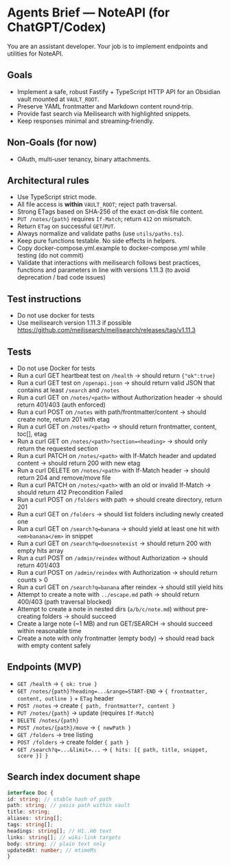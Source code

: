 # Agents Brief — NoteAPI (for ChatGPT/Codex)

You are an assistant developer. Your job is to implement endpoints and utilities for NoteAPI.


## Goals
- Implement a safe, robust Fastify + TypeScript HTTP API for an Obsidian vault mounted at `VAULT_ROOT`.
- Preserve YAML frontmatter and Markdown content round‑trip.
- Provide fast search via Meilisearch with highlighted snippets.
- Keep responses minimal and streaming‑friendly.


## Non‑Goals (for now)
- OAuth, multi‑user tenancy, binary attachments.


## Architectural rules
- Use TypeScript strict mode.
- All file access is **within** `VAULT_ROOT`; reject path traversal.
- Strong ETags based on SHA‑256 of the exact on‑disk file content.
- `PUT /notes/{path}` requires `If-Match`; return `412` on mismatch.
- Return `ETag` on successful `GET`/`PUT`.
- Always normalize and validate paths (use `utils/paths.ts`).
- Keep pure functions testable. No side effects in helpers.
- Copy docker-compose.yml.example to docker-compose.yml while testing (do not commit)
- Validate that interactions with meilisearch follows best practices, functions and parameters in line with versions 1.11.3 (to avoid deprecation / bad code issues) 

## Test instructions

- Do not use docker for tests 
- Use meilisearch version 1.11.3 if possible https://github.com/meilisearch/meilisearch/releases/tag/v1.11.3

## Tests
- Do not use Docker for tests 
- Run a curl GET heartbeat test on `/health` → should return `{"ok":true}`
- Run a curl GET test on `/openapi.json` → should return valid JSON that contains at least `/search` and `/notes`
- Run a curl GET on `/notes/<path>` without Authorization header → should return 401/403 (auth enforced)
- Run a curl POST on `/notes` with path/frontmatter/content → should create note, return 201 with etag
- Run a curl GET on `/notes/<path>` → should return frontmatter, content, toc[], etag
- Run a curl GET on `/notes/<path>?section=<heading>` → should only return the requested section
- Run a curl PATCH on `/notes/<path>` with If-Match header and updated content → should return 200 with new etag
- Run a curl DELETE on `/notes/<path>` with If-Match header → should return 204 and remove/move file
- Run a curl PATCH on `/notes/<path>` with an old or invalid If-Match → should return 412 Precondition Failed
- Run a curl POST on `/folders` with path → should create directory, return 201
- Run a curl GET on `/folders` → should list folders including newly created one
- Run a curl GET on `/search?q=banana` → should yield at least one hit with `<em>banana</em>` in snippet
- Run a curl GET on `/search?q=doesnotexist` → should return 200 with empty hits array
- Run a curl POST on `/admin/reindex` without Authorization → should return 401/403
- Run a curl POST on `/admin/reindex` with Authorization → should return counts > 0
- Run a curl GET on `/search?q=banana` after reindex → should still yield hits
- Attempt to create a note with `../escape.md` path → should return 400/403 (path traversal blocked)
- Attempt to create a note in nested dirs (`a/b/c/note.md`) without pre-creating folders → should succeed
- Create a large note (~1 MB) and run GET/SEARCH → should succeed within reasonable time
- Create a note with only frontmatter (empty body) → should read back with empty content safely


## Endpoints (MVP)
- `GET /health` → `{ ok: true }`
- `GET /notes/{path}?heading=...&range=START-END` → `{ frontmatter, content, outline }` + `ETag` header
- `POST /notes` → create `{ path, frontmatter?, content }`
- `PUT /notes/{path}` → update (requires `If-Match`)
- `DELETE /notes/{path}`
- `POST /notes/{path}/move` → `{ newPath }`
- `GET /folders` → tree listing
- `POST /folders` → create folder `{ path }`
- `GET /search?q=...&limit=...` → `{ hits: [{ path, title, snippet, score }] }`


## Search index document shape
```ts
interface Doc {
id: string; // stable hash of path
path: string; // posix path within vault
title: string;
aliases: string[];
tags: string[];
headings: string[]; // H1..H6 text
links: string[]; // wiki-link targets
body: string; // plain text only
updatedAt: number; // mtimeMs
}
